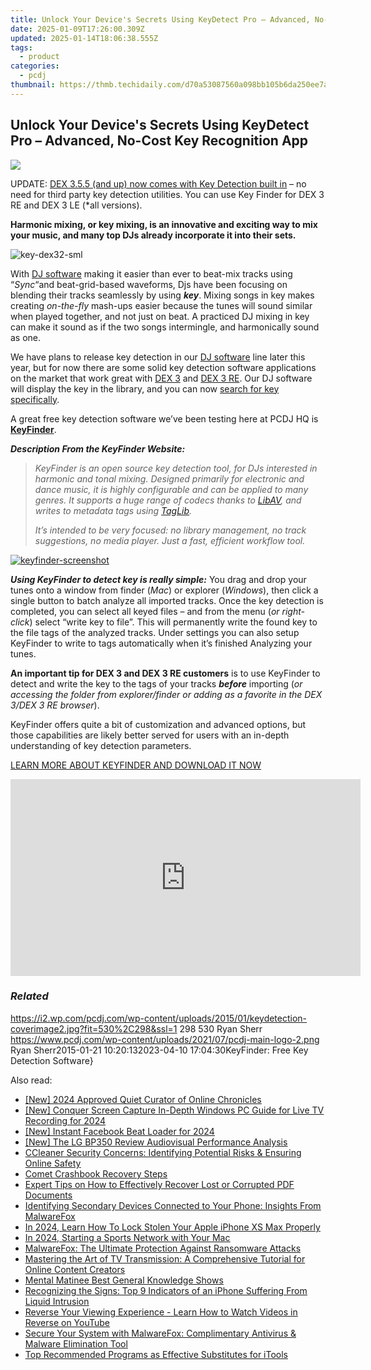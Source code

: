 ```yaml
---
title: Unlock Your Device's Secrets Using KeyDetect Pro – Advanced, No-Cost Key Recognition App
date: 2025-01-09T17:26:00.309Z
updated: 2025-01-14T18:06:38.555Z
tags:
  - product
categories:
  - pcdj
thumbnail: https://thmb.techidaily.com/d70a53087560a098bb105b6da250ee7a060b663d95025554525e6d2ddaef6a7e.jpg
---
```


## Unlock Your Device's Secrets Using KeyDetect Pro – Advanced, No-Cost Key Recognition App

[![](https://i2.wp.com/pcdj.com/wp-content/uploads/2015/01/keydetection-coverimage2.jpg?resize=530%2C298&ssl=1)](https://i2.wp.com/pcdj.com/wp-content/uploads/2015/01/keydetection-coverimage2.jpg?fit=530%2C298&ssl=1 "keydetection-coverimage2")

UPDATE: [DEX 3.5.5 (and up) now comes with Key Detection built in](https://tools.techidaily.com/pcdj/products/) – no need for third party key detection utilities. You can use Key Finder for DEX 3 RE and DEX 3 LE (\*all versions).

**Harmonic mixing, or key mixing, is an innovative and exciting way to mix your music, and many top DJs already incorporate it into their sets.**

![](https://i0.wp.com/pcdj.com/wp-content/uploads/2015/01/key-dex32-sml1.jpg?fit=380%2C248&ssl=1 "key-dex32-sml")

With [DJ software](https://tools.techidaily.com/pcdj/products/) making it easier than ever to beat-mix tracks using “_Sync_“and beat-grid-based waveforms, Djs have been focusing on blending their tracks seamlessly by using _**key**_. Mixing songs in key makes creating _on-the-fly_ mash-ups easier because the tunes will sound similar when played together, and not just on beat. A practiced DJ mixing in key can make it sound as if the two songs intermingle, and harmonically sound as one.

We have plans to release key detection in our [DJ software](https://tools.techidaily.com/pcdj/products/) line later this year, but for now there are some solid key detection software applications on the market that work great with [DEX 3](https://tools.techidaily.com/pcdj/products/) and [DEX 3 RE](https://tools.techidaily.com/pcdj/products/). Our DJ software will display the key in the library, and you can now [search for key specifically](https://tools.techidaily.com/pcdj/products/).

A great free key detection software we’ve been testing here at PCDJ HQ is **[KeyFinder](http://ibrahimshaath.co.uk/keyfinder/)**.

**_Description From the KeyFinder Website:_**

> _KeyFinder is an open source key detection tool, for DJs interested in harmonic and tonal mixing. Designed primarily for electronic and dance music, it is highly configurable and can be applied to many genres. It supports a huge range of codecs thanks to [LibAV](http://www.libav.org/), and writes to metadata tags using [TagLib](http://developer.kde.org/~wheeler/taglib.html)._
> 
> _It’s intended to be very focused: no library management, no track suggestions, no media player. Just a fast, efficient workflow tool._

[![](https://i2.wp.com/pcdj.com/wp-content/uploads/2015/01/keyfinder-screenshot.jpg?fit=300%2C191&ssl=1 "keyfinder-screenshot")](https://i2.wp.com/pcdj.com/wp-content/uploads/2015/01/keyfinder-screenshot.jpg?fit=845%2C539&ssl=1)

_**Using KeyFinder to detect key is really simple:**_ You drag and drop your tunes onto a window from finder (_Mac_) or explorer (_Windows_), then click a single button to batch analyze all imported tracks. Once the key detection is completed, you can select all keyed files – and from the menu (_or right-click_) select “write key to file”. This will permanently write the found key to the file tags of the analyzed tracks. Under settings you can also setup KeyFinder to write to tags automatically when it’s finished Analyzing your tunes.

**An important tip for DEX 3 and DEX 3 RE customers** is to use KeyFinder to detect and write the key to the tags of your tracks **_before_** importing (_or accessing the folder from explorer/finder or adding as a favorite in the DEX 3/DEX 3 RE browser_).

KeyFinder offers quite a bit of customization and advanced options, but those capabilities are likely better served for users with an in-depth understanding of key detection parameters.

[LEARN MORE ABOUT KEYFINDER AND DOWNLOAD IT NOW](http://ibrahimshaath.co.uk/keyfinder/)

<!-- affiliate ads begin -->
<iframe width="560" height="315" src="https://www.youtube.com/embed/sXLLPY11of0?si=-3YNnpnO0wbc0K_-" title="YouTube video player" frameborder="0" allow="accelerometer; autoplay; clipboard-write; encrypted-media; gyroscope; picture-in-picture; web-share" referrerpolicy="strict-origin-when-cross-origin" allowfullscreen></iframe>
<!-- affiliate ads end -->

### _Related_

https://i2.wp.com/pcdj.com/wp-content/uploads/2015/01/keydetection-coverimage2.jpg?fit=530%2C298&ssl=1 298 530 Ryan Sherr https://www.pcdj.com/wp-content/uploads/2021/07/pcdj-main-logo-2.png Ryan Sherr2015-01-21 10:20:132023-04-10 17:04:30KeyFinder: Free Key Detection Software}

<ins class="adsbygoogle"
     style="display:block"
     data-ad-format="autorelaxed"
     data-ad-client="ca-pub-7571918770474297"
     data-ad-slot="1223367746"></ins>

<ins class="adsbygoogle"
     style="display:block"
     data-ad-client="ca-pub-7571918770474297"
     data-ad-slot="8358498916"
     data-ad-format="auto"
     data-full-width-responsive="true"></ins>

<span class="atpl-alsoreadstyle">Also read:</span>
<div><ul>
<li><a href="https://facebook-clips.techidaily.com/new-2024-approved-quiet-curator-of-online-chronicles/"><u>[New] 2024 Approved Quiet Curator of Online Chronicles</u></a></li>
<li><a href="https://desktop-recording.techidaily.com/new-conquer-screen-capture-in-depth-windows-pc-guide-for-live-tv-recording-for-2024/"><u>[New] Conquer Screen Capture In-Depth Windows PC Guide for Live TV Recording for 2024</u></a></li>
<li><a href="https://facebook-video-files.techidaily.com/new-instant-facebook-beat-loader-for-2024/"><u>[New] Instant Facebook Beat Loader for 2024</u></a></li>
<li><a href="https://some-skills.techidaily.com/new-the-lg-bp350-review-audiovisual-performance-analysis/"><u>[New] The LG BP350 Review Audiovisual Performance Analysis</u></a></li>
<li><a href="https://win-cloud.techidaily.com/ccleaner-security-concerns-identifying-potential-risks-and-ensuring-online-safety/"><u>CCleaner Security Concerns: Identifying Potential Risks & Ensuring Online Safety</u></a></li>
<li><a href="https://data-wizards.techidaily.com/comet-crashbook-recovery-steps/"><u>Comet Crashbook Recovery Steps</u></a></li>
<li><a href="https://win-cloud.techidaily.com/expert-tips-on-how-to-effectively-recover-lost-or-corrupted-pdf-documents/"><u>Expert Tips on How to Effectively Recover Lost or Corrupted PDF Documents</u></a></li>
<li><a href="https://win-cloud.techidaily.com/identifying-secondary-devices-connected-to-your-phone-insights-from-malwarefox/"><u>Identifying Secondary Devices Connected to Your Phone: Insights From MalwareFox</u></a></li>
<li><a href="https://ios-unlock.techidaily.com/in-2024-learn-how-to-lock-stolen-your-apple-iphone-xs-max-properly-by-drfone-ios/"><u>In 2024, Learn How To Lock Stolen Your Apple iPhone XS Max Properly</u></a></li>
<li><a href="https://youtube-sure.techidaily.com/24-starting-a-sports-network-with-your-mac/"><u>In 2024, Starting a Sports Network with Your Mac</u></a></li>
<li><a href="https://win-cloud.techidaily.com/malwarefox-the-ultimate-protection-against-ransomware-attacks/"><u>MalwareFox: The Ultimate Protection Against Ransomware Attacks</u></a></li>
<li><a href="https://win-cloud.techidaily.com/mastering-the-art-of-tv-transmission-a-comprehensive-tutorial-for-online-content-creators/"><u>Mastering the Art of TV Transmission: A Comprehensive Tutorial for Online Content Creators</u></a></li>
<li><a href="https://fox-helps.techidaily.com/mental-matinee-best-general-knowledge-shows/"><u>Mental Matinee Best General Knowledge Shows</u></a></li>
<li><a href="https://fox-that.techidaily.com/recognizing-the-signs-top-9-indicators-of-an-iphone-suffering-from-liquid-intrusion/"><u>Recognizing the Signs: Top 9 Indicators of an iPhone Suffering From Liquid Intrusion</u></a></li>
<li><a href="https://win-cloud.techidaily.com/reverse-your-viewing-experience-learn-how-to-watch-videos-in-reverse-on-youtube/"><u>Reverse Your Viewing Experience - Learn How to Watch Videos in Reverse on YouTube</u></a></li>
<li><a href="https://win-cloud.techidaily.com/secure-your-system-with-malwarefox-complimentary-antivirus-and-malware-elimination-tool/"><u>Secure Your System with MalwareFox: Complimentary Antivirus & Malware Elimination Tool</u></a></li>
<li><a href="https://win-cloud.techidaily.com/top-recommended-programs-as-effective-substitutes-for-itools/"><u>Top Recommended Programs as Effective Substitutes for iTools</u></a></li>
</ul></div>


